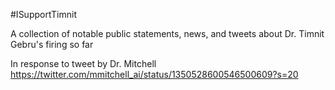 #ISupportTimnit

A collection of notable public statements, news, and tweets about Dr. Timnit Gebru's firing so far

In response to tweet by Dr. Mitchell https://twitter.com/mmitchell_ai/status/1350528600546500609?s=20
